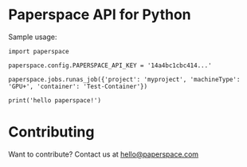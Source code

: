 Paperspace API for Python
=========================

Sample usage:

    import paperspace

    paperspace.config.PAPERSPACE_API_KEY = '14a4bc1cbc414...'

    paperspace.jobs.runas_job({'project': 'myproject', 'machineType': 'GPU+', 'container': 'Test-Container'})

    print('hello paperspace!')


Contributing
============

Want to contribute?  Contact us at hello@paperspace.com
